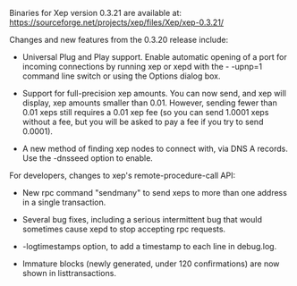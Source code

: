 Binaries for Xep version 0.3.21 are available at:
  https://sourceforge.net/projects/xep/files/Xep/xep-0.3.21/

Changes and new features from the 0.3.20 release include:

* Universal Plug and Play support.  Enable automatic opening of a port for incoming connections by running xep or xepd with the - -upnp=1 command line switch or using the Options dialog box.

* Support for full-precision xep amounts.  You can now send, and xep will display, xep amounts smaller than 0.01.  However, sending fewer than 0.01 xeps still requires a 0.01 xep fee (so you can send 1.0001 xeps without a fee, but you will be asked to pay a fee if you try to send 0.0001).

* A new method of finding xep nodes to connect with, via DNS A records. Use the -dnsseed option to enable.

For developers, changes to xep's remote-procedure-call API:

* New rpc command "sendmany" to send xeps to more than one address in a single transaction.

* Several bug fixes, including a serious intermittent bug that would sometimes cause xepd to stop accepting rpc requests. 

* -logtimestamps option, to add a timestamp to each line in debug.log.

* Immature blocks (newly generated, under 120 confirmations) are now shown in listtransactions.
